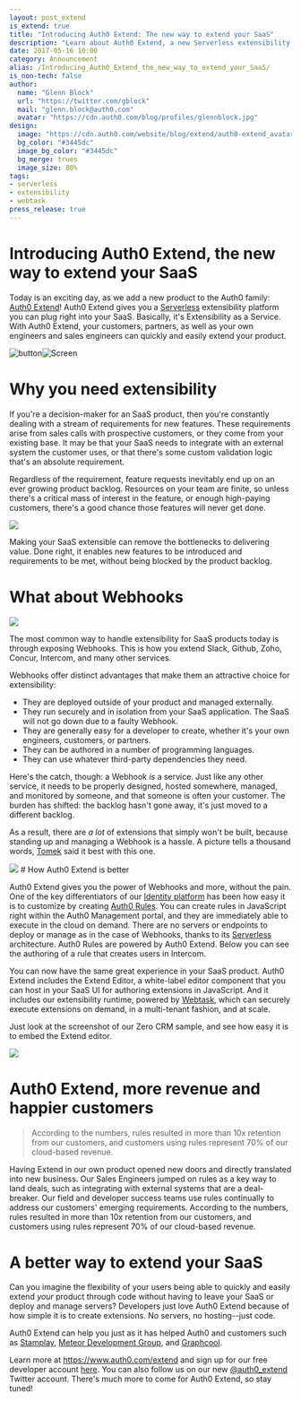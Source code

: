 ```yaml
---
layout: post_extend
is_extend: true
title: "Introducing Auth0 Extend: The new way to extend your SaaS"
description: "Learn about Auth0 Extend, a new Serverless extensibility platform that enables rapid extension and customization of your SaaS"
date: 2017-05-16 10:00
category: Announcement
alias: /Introducing_Auth0_Extend_the_new_way_to_extend_your_SaaS/
is_non-tech: false
author:
  name: "Glenn Block"
  url: "https://twitter.com/gblock"
  mail: "glenn.block@auth0.com"
  avatar: "https://cdn.auth0.com/blog/profiles/glennblock.jpg"
design:
  image: "https://cdn.auth0.com/website/blog/extend/auth0-extend_avatar.png"
  bg_color: "#3445dc"
  image_bg_color: "#3445dc"
  bg_merge: trues
  image_size: 80%
tags:
- serverless
- extensibility
- webtask
press_release: true
---
```

# Introducing Auth0 Extend, the new way to extend your SaaS  

Today is an exciting day, as we add a new product to the Auth0 family: [Auth0 Extend](https://www.auth0.com/extend?utm_medium=blog&utm_campaign=extend_launch&utm_source=auth0.com)! Auth0 Extend gives you a [Serverless](https://martinfowler.com/articles/serverless.html) extensibility platform you can plug right into your SaaS. Basically, it's Extensibility as a Service. With Auth0 Extend, your customers, partners, as well as your own engineers and sales engineers can quickly and easily extend your product.

<script src="//fast.wistia.com/embed/medias/gdmdh89ehj.jsonp" async></script>
<script src="//fast.wistia.com/assets/external/E-v1.js" async></script>


<div class="empower-video-button wistia_embed wistia_async_gdmdh89ehj popover=true popoverContent=html"><img class="video-button" src="https://cdn.auth0.com/website/auth0-extend/icons/empower-button-video.svg" alt="button"><img class="video-screen" src="https://cdn.auth0.com/website/auth0-extend/images/empower-screen-video.jpg" alt="Screen"></div>

# Why you need extensibility

If you're a decision-maker for an SaaS product, then you're constantly dealing with a stream of requirements for new features. These requirements arise from sales calls with prospective customers, or they come from your existing base. It may be that your SaaS needs to integrate with an external system the customer uses, or that there's some custom validation logic that's an absolute requirement. 

Regardless of the requirement, feature requests inevitably end up on an ever growing product backlog. Resources on your team are finite, so unless there's a critical mass of interest in the feature, or enough high-paying customers, there's a good chance those features will never get done.
<p><p><p>
<img src="https://cdn.auth0.com/website/blog/extend_launch_dibert.jpg"/>
<p>

Making your SaaS extensible can remove the bottlenecks to delivering value. Done right, it enables new features to be introduced and requirements to be met, without being blocked by the product backlog.

# What about Webhooks

<img src="https://cdn.auth0.com/website/blog/extend/flow2.png"/>

The most common way to handle extensibility for SaaS products today is through exposing Webhooks. This is how you extend Slack, Github, Zoho, Concur, Intercom, and many other services.  

Webhooks offer distinct advantages that make them an attractive choice for extensibility:

* They are deployed outside of your product and managed externally.
* They run securely and in isolation from your SaaS application. The SaaS will not go down due to a faulty Webhook.
* They are generally easy for a developer to create, whether it's your own engineers, customers, or partners.
* They can be authored in a number of programming languages.
* They can use whatever third-party dependencies they need.

Here's the catch, though: a Webhook _is_ a service. Just like any other service, it needs to be properly designed, hosted somewhere, managed, and monitored by someone, and that someone is often your customer. The burden has shifted: the backlog hasn't gone away, it's just moved to a different backlog. 

As a result, there are _a lot_ of extensions that simply won't be built, because standing up and managing a Webhook is a hassle. A picture tells a thousand words, [Tomek](https://tomasz.janczuk.org/) said it best with this one.

<img src="https://cdn.auth0.com/website/blog/extend/graph2.png"/>
# How Auth0 Extend is better

Auth0 Extend gives you the power of Webhooks and more, without the pain.
One of the key differentiators of our [Identity platform](https://auth0.com/how-it-works) has been how easy it is to customize by creating [Auth0 Rules](https://auth0.com/docs/rules). You can create rules in JavaScript right within the Auth0 Management portal, and they are immediately able to execute in the cloud on demand. There are no servers or endpoints to deploy or manage as in the case of Webhooks, thanks to its [Serverless](https://martinfowler.com/articles/serverless.html) architecture. Auth0 Rules are powered by Auth0 Extend. Below you can see the authoring of a rule that creates users in Intercom.

You can now have the same great experience in your SaaS product. Auth0 Extend includes the Extend Editor, a white-label editor component that you can host in your SaaS UI for authoring extensions in JavaScript. And it includes our extensibility runtime, powered by [Webtask](https://webtask.io), which can securely execute extensions on demand, in a multi-tenant fashion, and at scale.

Just look at the screenshot of our Zero CRM sample, and see how easy it is to embed the Extend editor.

<img src="https://cdn.auth0.com/website/blog/extend/screenshot-editor.png"/>

# Auth0 Extend, more revenue and happier customers

> According to the numbers, rules resulted in more than 10x retention from our customers, 
> and customers using rules represent 70% of our cloud-based revenue.

Having Extend in our own product opened new doors and directly translated into new business. Our Sales Engineers jumped on rules as a key way to land deals, such as integrating with external systems that are a deal-breaker. Our field and developer success teams use rules continually to address our customers' emerging requirements. According to the numbers, rules resulted in more than 10x retention from our customers, and customers using rules represent 70% of our cloud-based revenue.

# A better way to extend your SaaS

Can you imagine the flexibility of your users being able to quickly and easily extend _your_ product through code without having to leave your SaaS or deploy and manage servers? Developers just love Auth0 Extend because of how simple it is to create extensions. No servers, no hosting--just code.

Auth0 Extend can help you just as it has helped Auth0 and customers such as [Stamplay](https://stamplay.com), [Meteor Development Group](https://meteor.com), and [Graphcool](https://graph.cool). 

Learn more at https://www.auth0.com/extend and sign up for our free developer account [here](https://auth0.com/extend/try). You can also follow us on our new [@auth0_extend](https://twitter.com/auth0_extend) Twitter account. There's much more to come for Auth0 Extend, so stay tuned!
